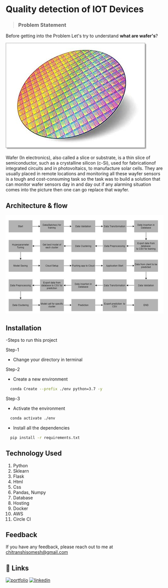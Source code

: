 
# Quality detection of IOT Devices
>### **Problem Statement**
Before getting into the Problem Let's try to understand **what are wafer's**?

![alt text](https://github.com/someshnaman/Quality_detection_of_IoT_devices/blob/master/templates/Sil.jpg?raw=true)

Wafer (In electronics), also called a slice or substrate, is a thin slice of semiconductor,
such as a crystalline silicon (c-Si), used for fabricationof integrated circuits and in photovoltaics,
to manufacture solar cells.
They are usually placed in remote locations and monitoring all these wayfer sensors is a tough and cost-consuming task so the task was to build a solution that can monitor wafer sensors day in and day out if any alarming situation comes into the picture then one can go replace that wayfer. 


## Architecture & flow
![alt text](https://github.com/someshnaman/Quality_detection_of_IoT_devices/blob/master/LLD/Screenshots/Archi.PNG?raw=true)
## Installation
-Steps to run this project

Step-1
- Change your directory in terminal 

Step-2
- Create a new environment

```bash
  conda Create --prefix ./env python=3.7 -y  
```
Step-3
- Activate the environment
```bash
  conda activate ./env   
```
- Install all the dependencies
```bash
  pip install -r requirements.txt
```

## Technology Used
1. Python 
2. Sklearn
3. Flask
4. Html
5. Css
6. Pandas, Numpy 
7. Database 
8. Hosting
9. Docker
10. AWS
11. Circle CI 

## Feedback

If you have any feedback, please reach out to me at chitranshisomesh@gmail.com


## 🔗 Links
[![portfolio](https://img.shields.io/badge/my_portfolio-000?style=for-the-badge&logo=ko-fi&logoColor=white)](https://github.com/someshnaman)
[![linkedin](https://img.shields.io/badge/linkedin-0A66C2?style=for-the-badge&logo=linkedin&logoColor=white)](https://www.linkedin.com/in/somesh-naman/)

